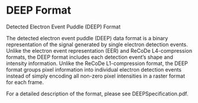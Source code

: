 # DEEP Format
Detected Electron Event Puddle (DEEP) Format

The detected electron event puddle (DEEP) data format is a binary representation of the signal generated by single electron detection events.
Unlike the electron event representation (EER) and ReCoDe L4-compression formats, the DEEP format includes each detection event’s shape and intensity information.
Unlike the ReCoDe L1-compression format, the DEEP format groups pixel information into individual electron detection events instead of simply encoding all non-zero pixel intensities in a raster format for each frame.

For a detailed description of the format, please see DEEPSpecification.pdf. 
